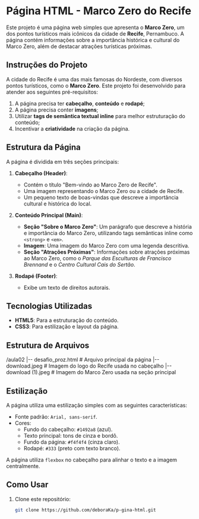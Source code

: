 # Página HTML - Marco Zero do Recife

Este projeto é uma página web simples que apresenta o **Marco Zero**, um dos pontos turísticos mais icônicos da cidade de **Recife**, Pernambuco. A página contém informações sobre a importância histórica e cultural do Marco Zero, além de destacar atrações turísticas próximas.

## Instruções do Projeto

A cidade do Recife é uma das mais famosas do Nordeste, com diversos pontos turísticos, como o **Marco Zero**. Este projeto foi desenvolvido para atender aos seguintes pré-requisitos:

1. A página precisa ter **cabeçalho**, **conteúdo** e **rodapé**;
2. A página precisa conter **imagens**;
3. Utilizar **tags de semântica textual inline** para melhor estruturação do conteúdo;
4. Incentivar a **criatividade** na criação da página.

## Estrutura da Página

A página é dividida em três seções principais:

1. **Cabeçalho (Header)**: 
   - Contém o título "Bem-vindo ao Marco Zero de Recife".
   - Uma imagem representando o Marco Zero ou a cidade de Recife.
   - Um pequeno texto de boas-vindas que descreve a importância cultural e histórica do local.

2. **Conteúdo Principal (Main)**:
   - **Seção "Sobre o Marco Zero"**: Um parágrafo que descreve a história e importância do Marco Zero, utilizando tags semânticas inline como `<strong>` e `<em>`.
   - **Imagem**: Uma imagem do Marco Zero com uma legenda descritiva.
   - **Seção "Atrações Próximas"**: Informações sobre atrações próximas ao Marco Zero, como o *Parque das Esculturas de Francisco Brennand* e o *Centro Cultural Cais do Sertão*.

3. **Rodapé (Footer)**: 
   - Exibe um texto de direitos autorais.

## Tecnologias Utilizadas

- **HTML5**: Para a estruturação do conteúdo.
- **CSS3**: Para estilização e layout da página.
  
## Estrutura de Arquivos

/aula02 |-- desafio_proz.html # Arquivo principal da página |-- download.jpeg # Imagem do logo do Recife usada no cabeçalho |-- download (1).jpeg # Imagem do Marco Zero usada na seção principal

## Estilização

A página utiliza uma estilização simples com as seguintes características:
- Fonte padrão: `Arial, sans-serif`.
- Cores:
  - Fundo do cabeçalho: `#1492a8` (azul).
  - Texto principal: tons de cinza e bordô.
  - Fundo da página: `#f4f4f4` (cinza claro).
  - Rodapé: `#333` (preto com texto branco).
  
A página utiliza `flexbox` no cabeçalho para alinhar o texto e a imagem centralmente.

## Como Usar

1. Clone este repositório:
   ```bash
   git clone https://github.com/deboraKa/p-gina-html.git
